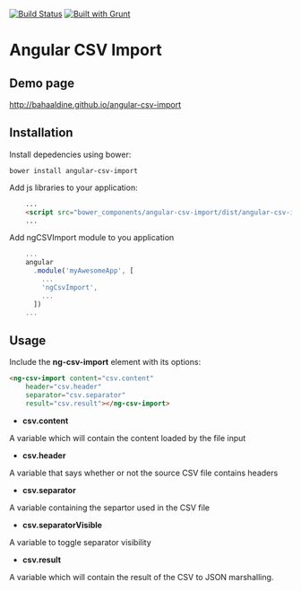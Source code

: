 [![Build Status](https://travis-ci.org/bahaaldine/angular-csv-import.svg?branch=master)](https://travis-ci.org/bahaaldine/angular-csv-import)
[![Built with Grunt](https://cdn.gruntjs.com/builtwith.png)](http://gruntjs.com/)

# Angular CSV Import

## Demo page

http://bahaaldine.github.io/angular-csv-import

## Installation

Install depedencies using bower: 
```
bower install angular-csv-import
```

Add js libraries to your application:
```html
	...
	<script src="bower_components/angular-csv-import/dist/angular-csv-import.js"></script>
    ...
```

Add ngCSVImport module to you application
```javascript
	...
	angular
	  .module('myAwesomeApp', [
	    ...
	    'ngCsvImport',
	    ...
	  ])
	...
```

## Usage
Include the **ng-csv-import** element with its options:

```html
<ng-csv-import content="csv.content"
	header="csv.header" 
	separator="csv.separator"
	result="csv.result"></ng-csv-import>
```

- **csv.content**

A variable which will contain the content loaded by the file input

- **csv.header**

A variable that says whether or not the source CSV file contains headers

- **csv.separator**

A variable containing the separtor used in the CSV file

- **csv.separatorVisible**

A variable to toggle separator visibility

- **csv.result**

A variable which will contain the result of the CSV to JSON marshalling.
